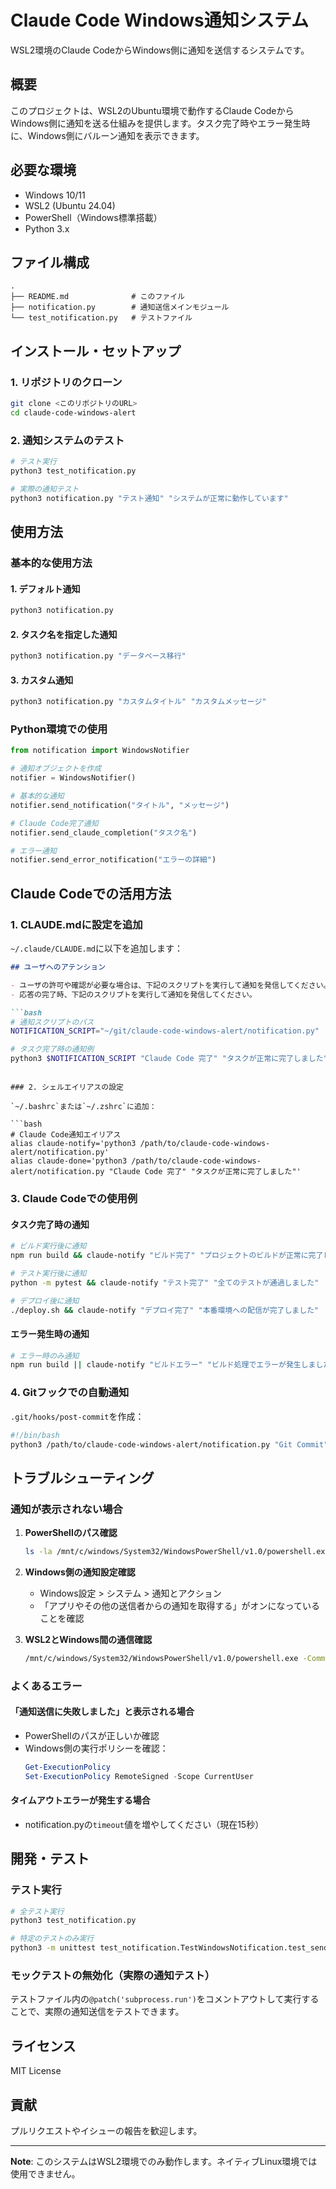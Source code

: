 # Claude Code Windows通知システム

WSL2環境のClaude CodeからWindows側に通知を送信するシステムです。

## 概要

このプロジェクトは、WSL2のUbuntu環境で動作するClaude CodeからWindows側に通知を送る仕組みを提供します。タスク完了時やエラー発生時に、Windows側にバルーン通知を表示できます。

## 必要な環境

- Windows 10/11
- WSL2 (Ubuntu 24.04)
- PowerShell（Windows標準搭載）
- Python 3.x

## ファイル構成

```
.
├── README.md              # このファイル
├── notification.py        # 通知送信メインモジュール
└── test_notification.py   # テストファイル
```

## インストール・セットアップ

### 1. リポジトリのクローン

```bash
git clone <このリポジトリのURL>
cd claude-code-windows-alert
```

### 2. 通知システムのテスト

```bash
# テスト実行
python3 test_notification.py

# 実際の通知テスト
python3 notification.py "テスト通知" "システムが正常に動作しています"
```

## 使用方法

### 基本的な使用方法

#### 1. デフォルト通知

```bash
python3 notification.py
```

#### 2. タスク名を指定した通知

```bash
python3 notification.py "データベース移行"
```

#### 3. カスタム通知

```bash
python3 notification.py "カスタムタイトル" "カスタムメッセージ"
```

### Python環境での使用

```python
from notification import WindowsNotifier

# 通知オブジェクトを作成
notifier = WindowsNotifier()

# 基本的な通知
notifier.send_notification("タイトル", "メッセージ")

# Claude Code完了通知
notifier.send_claude_completion("タスク名")

# エラー通知
notifier.send_error_notification("エラーの詳細")
```

## Claude Codeでの活用方法

### 1. CLAUDE.mdに設定を追加

`~/.claude/CLAUDE.md`に以下を追加します：

```markdown
## ユーザへのアテンション

- ユーザの許可や確認が必要な場合は、下記のスクリプトを実行して通知を発信してください。
- 応答の完了時、下記のスクリプトを実行して通知を発信してください。

```bash
# 通知スクリプトのパス
NOTIFICATION_SCRIPT="~/git/claude-code-windows-alert/notification.py"

# タスク完了時の通知例
python3 $NOTIFICATION_SCRIPT "Claude Code 完了" "タスクが正常に完了しました"
```
```

### 2. シェルエイリアスの設定

`~/.bashrc`または`~/.zshrc`に追加：

```bash
# Claude Code通知エイリアス
alias claude-notify='python3 /path/to/claude-code-windows-alert/notification.py'
alias claude-done='python3 /path/to/claude-code-windows-alert/notification.py "Claude Code 完了" "タスクが正常に完了しました"'
```

### 3. Claude Codeでの使用例

#### タスク完了時の通知

```bash
# ビルド実行後に通知
npm run build && claude-notify "ビルド完了" "プロジェクトのビルドが正常に完了しました"

# テスト実行後に通知  
python -m pytest && claude-notify "テスト完了" "全てのテストが通過しました"

# デプロイ後に通知
./deploy.sh && claude-notify "デプロイ完了" "本番環境への配信が完了しました"
```

#### エラー発生時の通知

```bash
# エラー時のみ通知
npm run build || claude-notify "ビルドエラー" "ビルド処理でエラーが発生しました"
```

### 4. Gitフックでの自動通知

`.git/hooks/post-commit`を作成：

```bash
#!/bin/bash
python3 /path/to/claude-code-windows-alert/notification.py "Git Commit" "コミットが完了しました"
```

## トラブルシューティング

### 通知が表示されない場合

1. **PowerShellのパス確認**
   ```bash
   ls -la /mnt/c/windows/System32/WindowsPowerShell/v1.0/powershell.exe
   ```

2. **Windows側の通知設定確認**
   - Windows設定 > システム > 通知とアクション
   - 「アプリやその他の送信者からの通知を取得する」がオンになっていることを確認

3. **WSL2とWindows間の通信確認**
   ```bash
   /mnt/c/windows/System32/WindowsPowerShell/v1.0/powershell.exe -Command "Get-Date"
   ```

### よくあるエラー

#### 「通知送信に失敗しました」と表示される場合

- PowerShellのパスが正しいか確認
- Windows側の実行ポリシーを確認：
  ```powershell
  Get-ExecutionPolicy
  Set-ExecutionPolicy RemoteSigned -Scope CurrentUser
  ```

#### タイムアウトエラーが発生する場合

- notification.pyの`timeout`値を増やしてください（現在15秒）

## 開発・テスト

### テスト実行

```bash
# 全テスト実行
python3 test_notification.py

# 特定のテストのみ実行
python3 -m unittest test_notification.TestWindowsNotification.test_send_notification_basic
```

### モックテストの無効化（実際の通知テスト）

テストファイル内の`@patch('subprocess.run')`をコメントアウトして実行することで、実際の通知送信をテストできます。

## ライセンス

MIT License

## 貢献

プルリクエストやイシューの報告を歓迎します。

---

**Note**: このシステムはWSL2環境でのみ動作します。ネイティブLinux環境では使用できません。